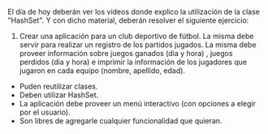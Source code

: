 El día de hoy deberán ver los videos donde explico la utilización de la clase "HashSet".
Y con dicho material, deberán resolver el siguiente ejercicio:

1. Crear una aplicación para un club deportivo de fútbol. La misma debe servir para
   realizar un registro de los partidos jugados. La misma debe proveer información
   sobre juegos ganados (dia y hora) , juegos perdidos (dia y hora) e imprimir la información 
   de los jugadores que jugaron en cada equipo (nombre, apellido, edad).

* Puden reutilizar clases. 
* Deben utilizar HashSet.
* La aplicación debe proveer un menú interactivo (con opciones a elegir por el usuario).
* Son libres de agregarle cualquier funcionalidad que quieran.

